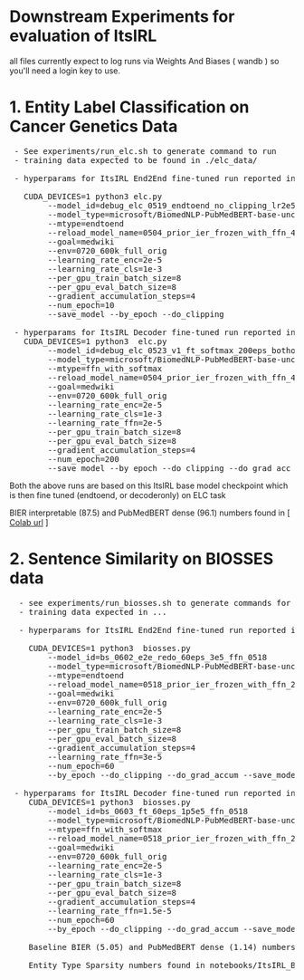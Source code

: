 # Downstream Experiments for evaluation of ItsIRL 


all files currently expect to log runs via Weights And Biases ( wandb ) so you'll need a login key to use. 

# 1. Entity Label Classification on Cancer Genetics Data
<pre>
 - See experiments/run_elc.sh to generate command to run
 - training data expected to be found in ./elc_data/

 - hyperparams for ItsIRL End2End fine-tuned run reported in Table 1 ( Acc. 95.73 )

   CUDA_DEVICES=1 python3 elc.py 
        --model_id=debug_elc_0519_endtoend_no_clipping_lr2e5 
        --model_type=microsoft/BiomedNLP-PubMedBERT-base-uncased-abstract-fulltext 
        --mtype=endtoend 
        --reload_model_name=0504_prior_ier_frozen_with_ffn_400000 
        --goal=medwiki 
        --env=0720_600k_full_orig 
        --learning_rate_enc=2e-5 
        --learning_rate_cls=1e-3 
        --per_gpu_train_batch_size=8 
        --per_gpu_eval_batch_size=8 
        --gradient_accumulation_steps=4 
        --num_epoch=10 
        --save_model --by_epoch --do_clipping
 
 - hyperparams for ItsIRL Decoder fine-tuned run reported in Table 1 ( Acc. 91.95 )
   CUDA_DEVICES=1 python3  elc.py 
        --model_id=debug_elc_0523_v1_ft_softmax_200eps_bothon_load_optimizers_enc_cls_ffn2e5 
        --model_type=microsoft/BiomedNLP-PubMedBERT-base-uncased-abstract-fulltext 
        --mtype=ffn_with_softmax 
        --reload_model_name=0504_prior_ier_frozen_with_ffn_400000 
        --goal=medwiki 
        --env=0720_600k_full_orig 
        --learning_rate_enc=2e-5 
        --learning_rate_cls=1e-3 
        --learning_rate_ffn=2e-5 
        --per_gpu_train_batch_size=8 
        --per_gpu_eval_batch_size=8 
        --gradient_accumulation_steps=4 
        --num_epoch=200 
        --save_model --by_epoch --do_clipping --do_grad_acc
</pre>
 Both the above runs are based on this ItsIRL base model checkpoint which is then fine tuned (endtoend, or decoderonly) on ELC task


BIER interpretable (87.5) and PubMedBERT dense (96.1) numbers found in [ [Colab url](https://colab.research.google.com/drive/1CDwTG71UkTKLxMhk7uDm4DHX2YABYbEf?usp=sharing) ] 




# 2. Sentence Similarity on BIOSSES data
<pre>
  - see experiments/run_biosses.sh to generate commands for run
  - training data expected in ...

  - hyperparams for ItsIRL End2End fine-tuned run reported in Table 2 ( 1.14 MSE )

    CUDA_DEVICES=1 python3  biosses.py 
        --model_id=bs_0602_e2e_redo_60eps_3e5_ffn_0518 
        --model_type=microsoft/BiomedNLP-PubMedBERT-base-uncased-abstract-fulltext 
        --mtype=endtoend 
        --reload_model_name=0518_prior_ier_frozen_with_ffn_200eps_1300000 
        --goal=medwiki 
        --env=0720_600k_full_orig 
        --learning_rate_enc=2e-5 
        --learning_rate_cls=1e-3 
        --per_gpu_train_batch_size=8 
        --per_gpu_eval_batch_size=8 
        --gradient_accumulation_steps=4 
        --learning_rate_ffn=3e-5 
        --num_epoch=60 
        --by_epoch --do_clipping --do_grad_accum --save_model

 - hyperparams for ItsIRL Decoder fine-tuned run reported in Table 2 ( MSE 1.59 )
    CUDA_DEVICES=1 python3  biosses.py 
        --model_id=bs_0603_ft_60eps_1p5e5_ffn_0518 
        --model_type=microsoft/BiomedNLP-PubMedBERT-base-uncased-abstract-fulltext 
        --mtype=ffn_with_softmax 
        --reload_model_name=0518_prior_ier_frozen_with_ffn_200eps_1300000 
        --goal=medwiki 
        --env=0720_600k_full_orig 
        --learning_rate_enc=2e-5 
        --learning_rate_cls=1e-3 
        --per_gpu_train_batch_size=8 
        --per_gpu_eval_batch_size=8 
        --gradient_accumulation_steps=4 
        --learning_rate_ffn=1.5e-5 
        --num_epoch=60 
        --by_epoch --do_clipping --do_grad_accum --save_model

    Baseline BIER (5.05) and PubMedBERT dense (1.14) numbers are in this repo notebooks/BIOSSES_using_BIERs_and_PubMedBERT_akbc.ipynb

    Entity Type Sparsity numbers found in notebooks/ItsIRL_BIOSSES_entity_type_sparsity_akbc.ipynb

</pre>
